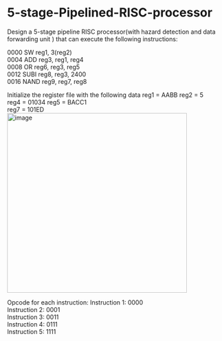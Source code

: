 # 5-stage-Pipelined-RISC-processor

Design  a  5-stage pipeline  RISC  processor(with  hazard detection and data forwarding unit ) that can execute the following instructions: 

0000 SW reg1, 3(reg2)      
0004 ADD reg3, reg1, reg4          
0008 OR reg6, reg3, reg5          
0012 SUBI reg8, reg3, 2400         
0016 NAND reg9, reg7, reg8          

Initialize the register file with the following data 
reg1 = AABB      reg2 = 5                 
reg4 = 01034     reg5 = BACC1                
reg7 = 101ED
<img width="418" alt="image" src="https://github.com/user-attachments/assets/a40ed78b-7b2d-4401-822f-d6316d1756ae" />


Opcode for each instruction: 
Instruction 1: 0000              
Instruction 2: 0001             
Instruction 3: 0011          
Instruction 4: 0111        
Instruction 5: 1111         
